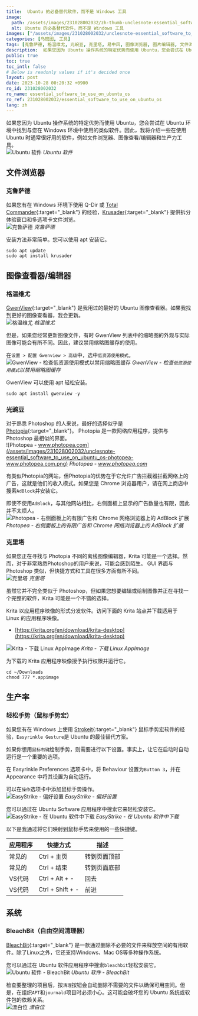 ```yaml
---
title:  Ubuntu 的必备替代软件，而不是 Windows 工具
image:
  path: /assets/images/231028002032/zh-thumb-unclesnote-essential_software_to_use_on_ubuntu_os.png
  alt: Ubuntu 的必备替代软件，而不是 Windows 工具
images: ["/assets/images/231028002032/unclesnote-essential_software_to_use_on_ubuntu_os-ubuntu_softwares.svg", "/assets/images/231028002032/unclesnote-essential_software_to_use_on_ubuntu_os-krusader.png", "/assets/images/231028002032/unclesnote-essential_software_to_use_on_ubuntu_os-gwenview.png", "/assets/images/231028002032/unclesnote-essential_software_to_use_on_ubuntu_os-gwenview-check_low_resource_usage_mode_for_disabling_thumbnail_cache.png", "/assets/images/231028002032/unclesnote-essential_software_to_use_on_ubuntu_os-photopea-www.photopea.com.png", "/assets/images/231028002032/unclesnote-essential_software_to_use_on_ubuntu_os-photopea-limited_ads_on_right_panel_and_adblock_extension_on_the_chrome_web_browser.png", "/assets/images/231028002032/unclesnote-essential_software_to_use_on_ubuntu_os-krita.png", "/assets/images/231028002032/unclesnote-essential_software_to_use_on_ubuntu_os-krita-download_linux_appimage.png", "/assets/images/231028002032/unclesnote-essential_software_to_use_on_ubuntu_os-easystroke-preferences.png", "/assets/images/231028002032/unclesnote-essential_software_to_use_on_ubuntu_os-easystroke-download_in_ubuntu_software.png", "/assets/images/231028002032/unclesnote-essential_software_to_use_on_ubuntu_os-ubuntu_software-bleachbit.png", "/assets/images/231028002032/unclesnote-essential_software_to_use_on_ubuntu_os-bleachbit.png"]
categories: [乌班图, 工具]
tags: [克鲁萨德, 格温维尤, 光豌豆, 克里塔, 易中风, 图像浏览器, 图片编辑器, 文件浏览器, 鼠标宏, 乌班图, 工具, 漂白位, 可用空间]
description:  如果您因为 Ubuntu 操作系统的特定优势而使用 Ubuntu，您会尝试在 Ubuntu 环境中找到与您在 Windows 环境中使用的类似软​​件。因此，我将介绍一些在使用 Ubuntu 时通常很好用的软件，例如文件浏览器、图像查看/编辑器和生产力工具。
public: true
toc: true
toc_intl: false
# Below is readonly values if it's decided once
layout: post
date: 2023-10-28 00:20:32 +0900
ro_id: 231028002032
ro_name: essential_software_to_use_on_ubuntu_os
ro_ref: 231028002032/essential_software_to_use_on_ubuntu_os
lang: zh
---
```

如果您因为 Ubuntu 操作系统的特定优势而使用 Ubuntu，您会尝试在 Ubuntu 环境中找到与您在 Windows 环境中使用的类似软​​件。因此，我将介绍一些在使用 Ubuntu 时通常很好用的软件，例如文件浏览器、图像查看/编辑器和生产力工具。  
![Ubuntu 软件](/assets/images/231028002032/unclesnote-essential_software_to_use_on_ubuntu_os-ubuntu_softwares.svg)
_Ubuntu 软件_

## 文件浏览器
### 克鲁萨德
如果您有在 Windows 环境下使用 Q-Dir 或 [Total Commander](https://www.ghisler.com/download.htm){:target="_blank"} 的经验，[Krusader](https://krusader.org){:target="_blank"} 提供拆分体验窗口和多选项卡文件浏览。  
![克鲁萨德](/assets/images/231028002032/unclesnote-essential_software_to_use_on_ubuntu_os-krusader.png)
_克鲁萨德_

安装方法非常简单。您可以使用 apt 安装它。  

```shell
sudo apt update
sudo apt install krusader
```
## 图像查看器/编辑器
### 格温维尤
[GwenView](https://github.com/KDE/gwenview){:target="_blank"} 是我用过的最好的 Ubuntu 图像查看器。如果我找到更好的图像查看器，我会更新。  
![格温维尤](/assets/images/231028002032/unclesnote-essential_software_to_use_on_ubuntu_os-gwenview.png)
_格温维尤_

但是，如果您经常更新图像文件，有时 GwenView 列表中的缩略图的外观与实际图像可能会有所不同。因此，建议禁用缩略图缓存的使用。  

在`设置 > 配置 Gwenview > 高级`中，选中`低资源使用模式`。  
![GwenView - 检查`低资源使用模式`以禁用缩略图缓存](/assets/images/231028002032/unclesnote-essential_software_to_use_on_ubuntu_os-gwenview-check_low_resource_usage_mode_for_disabling_thumbnail_cache.png)
_GwenView - 检查`低资源使用模式`以禁用缩略图缓存_

GwenView 可以使用 apt 轻松安装。  

```shell
sudo apt install gwenview -y
```
### 光豌豆
对于熟悉 Photoshop 的人来说，最好的选择似乎是 [Photopia](https://www.photopea.com){:target="_blank"}。 Photopia 是一款网络应用程序，提供与 Photoshop 最相似的界面。  
![Photopea - www.photopea.com](/assets/images/231028002032/unclesnote-essential_software_to_use_on_ubuntu_os-photopea-www.photopea.com.png)
_Photopea - www.photopea.com_

有类似Photopia的网站，但Photopia的优势在于它允许广告拦截器拦截网络上的广告，这就是他们的收入模式。如果您是 Chrome 浏览器用户，请在网上商店中搜索`AdBlock`并安装它。  

即使不使用`AdBlock`，与其他网站相比，右侧面板上显示的广告数量也有限，因此并不太烦人。  
![Photopea - 右侧面板上的有限广告和 Chrome 网络浏览器上的 AdBlock 扩展](/assets/images/231028002032/unclesnote-essential_software_to_use_on_ubuntu_os-photopea-limited_ads_on_right_panel_and_adblock_extension_on_the_chrome_web_browser.png)
_Photopea - 右侧面板上的有限广告和 Chrome 网络浏览器上的 AdBlock 扩展_

### 克里塔
如果您正在寻找与 Photopia 不同的离线图像编辑器，Krita 可能是一个选择。然而，对于非常熟悉Photoshop的用户来说，可能会感到陌生。 GUI 界面与 Photoshop 类似，但快捷方式和工具在很多方面有所不同。  
![克里塔](/assets/images/231028002032/unclesnote-essential_software_to_use_on_ubuntu_os-krita.png)
_克里塔_

虽然它并不完全类似于 Photoshop，但如果您想要编辑或绘制图像并正在寻找一个完整的软件，Krita 可能是一个不错的选择。  

Krita 以应用程序映像的形式分发软件。访问下面的 Krita 站点并下载适用于 Linux 的应用程序映像。  
- [https://krita.org/en/download/krita-desktop](https://krita.org/en/download/krita-desktop)

![Krita - 下载 Linux AppImage](/assets/images/231028002032/unclesnote-essential_software_to_use_on_ubuntu_os-krita-download_linux_appimage.png)
_Krita - 下载 Linux AppImage_

为下载的 Krita 应用程序映像授予执行权限并运行它。  

```shell
cd ~/Downloads
chmod 777 *.appimage
```
## 生产率
### 轻松手势（鼠标手势宏）
如果您有在 Windows 上使用 [Strokeit](https://www.tcbmi.com/strokeit){:target="_blank"} 鼠标手势宏软件的经验，`Easyrinkle Gesture`是 Ubuntu 的最佳替代方案。  

如果你想用`鼠标右键`绘制手势，则需要进行以下设置。事实上，让它在启动时自动运行是一个重要的选项。  

在 Easyrinkle Preferences 选项卡中，将 Behaviour 设置为`Button 3`，并在 Appearance 中将其设置为自动运行。  

可以在`操作`选项卡中添加鼠标手势操作。  
![EasyStrike - 偏好设置](/assets/images/231028002032/unclesnote-essential_software_to_use_on_ubuntu_os-easystroke-preferences.png)
_EasyStrike - 偏好设置_

您可以通过在 Ubuntu Software 应用程序中搜索它来轻松安装它。  
![EasyStrike - 在 Ubuntu 软件中下载](/assets/images/231028002032/unclesnote-essential_software_to_use_on_ubuntu_os-easystroke-download_in_ubuntu_software.png)
_EasyStrike - 在 Ubuntu 软件中下载_

以下是我通过将它们映射到鼠标手势来使用的一些快捷键。  

|应用程序|快捷方式|描述|
| ------- | ---------------- | ----------------- |
|常见的|Ctrl + 主页|转到页面顶部|
|常见的|Ctrl + 结束|转到页面底部|
|VS代码|Ctrl + Alt + -|回去|
|VS代码|Ctrl + Shift + -|前进|

## 系统
### BleachBit（自由空间清理器）
[BleachBit](https://www.bleachbit.org/features){:target="_blank"} 是一款通过删除不必要的文件来释放空间的有用软件。除了Linux之外，它还支持Windows、Mac OS等多种操作系统。  

您可以通过在 Ubuntu 软件应用程序中搜索`bleachbit`轻松安装它。  
![Ubuntu 软件 - BleachBit](/assets/images/231028002032/unclesnote-essential_software_to_use_on_ubuntu_os-ubuntu_software-bleachbit.png)
_Ubuntu 软件 - BleachBit_

检查要整理的项目后，按`清理`按钮会自动删除不需要的文件以确保可用空间。但是，在组织`APT`和`journald`项目时必须小心。这可能会破坏您的 Ubuntu 系统或软件包的依赖关系。  
![漂白位](/assets/images/231028002032/unclesnote-essential_software_to_use_on_ubuntu_os-bleachbit.png)
_漂白位_

